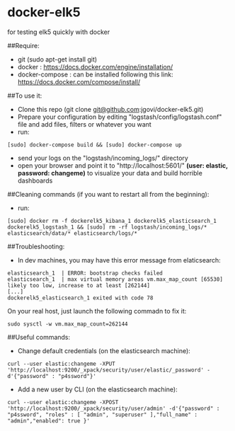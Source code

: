 # docker-elk5
for testing elk5 quickly with docker

##Require:
- git (sudo apt-get install git)
- docker : https://docs.docker.com/engine/installation/
- docker-compose : can be installed following this link: https://docs.docker.com/compose/install/

##To use it:

- Clone this repo (git clone git@github.com:jgovi/docker-elk5.git)
- Prepare your configuration by editing "logstash/config/logstash.conf" file and add files, filters or whatever you want
- run: 
```
[sudo] docker-compose build && [sudo] docker-compose up
```
- send your logs on the "logstash/incoming_logs/" directory
- open your browser and point it to "http://localhost:5601/" **(user: elastic, password: changeme)** to visualize your data and build horrible dashboards

##Cleaning commands (if you want to restart all from the beginning):
- run: 
```
[sudo] docker rm -f dockerelk5_kibana_1 dockerelk5_elasticsearch_1 dockerelk5_logstash_1 && [sudo] rm -rf logstash/incoming_logs/* elasticsearch/data/* elasticsearch/logs/* 
```

##Troubleshooting:
- In dev machines, you may have this error message from elaticsearch:

```
elasticsearch_1  | ERROR: bootstrap checks failed
elasticsearch_1  | max virtual memory areas vm.max_map_count [65530] likely too low, increase to at least [262144]
[...]
dockerelk5_elasticsearch_1 exited with code 78
```


On your real host, just launch the following commadn to fix it:

```
sudo sysctl -w vm.max_map_count=262144
```

##Useful commands:
- Change default credentials (on the elasticsearch machine):

```
curl --user elastic:changeme -XPUT 'http://localhost:9200/_xpack/security/user/elastic/_password' -d'{"password" : "p4ssword"}'
```
- Add a new user by CLI (on the elasticsearch machine):

```
curl --user elastic:changeme -XPOST 'http://localhost:9200/_xpack/security/user/admin' -d'{"password" : "p4ssword", "roles" : [ "admin", "superuser" ],"full_name" : "admin","enabled": true }'
```
